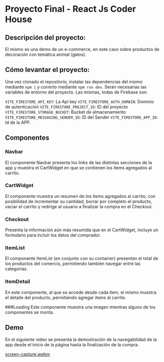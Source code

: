 # Proyecto Final - React Js Coder House

## Descripción del proyecto: 
El mismo es una demo de un e-commerce, en este caso sobre productos de decoración con temática animal (gatos).

## Cómo levantar el proyecto: 

Una vez clonado el repositorio, instalar las dependencias del mismo mediante ``npm i`` y correrlo mediante ``npm run dev``.
Serán necesarias las variables de entorno del proyecto. Las mismas, todas de Firebase son:

``VITE_FIRESTORE_API_KEY``: La Api key
``VITE_FIRESTORE_AUTH_DOMAIN``: Dominio de autenticación
``VITE_FIRESTORE_PROJECT_ID``: ID del proyecto
``VITE_FIRESTORE_STORAGE_BUCKET``: Bucket de almacenamiento
``VITE_FIRESTORE_MESSAGING_SENDER_ID``: ID del Sender
``VITE_FIRESTORE_APP_ID``: Id de la APP. 

## Componentes

### Navbar
El componente Navbar presenta los links de las distintas secciones de la app y muestra el CartWidget en que se contienen los items agregados al carrito.

### CartWidget
El componente muestra un resumen de los items agregados al carrito, con posibilidad de incrementar su cantidad, borrar por completo el producto, vaciar el carrito y redirige al usuario a finalizar la compra en el Checkout.

### Checkout
Presenta la información aún más resumida que en el CartWidget, incluye un formulario para incluir los datos del comprador.

### ItemList
El componente ItemList (en conjunto con su container) presentan el total de los productos del comercio, permitiendo también navegar entre las categorías.

### ItemDetail 
En este componente, al que se accede desde cada item, el mismo muestra el detalle del producto, permitiendo agregar items al carrito.

###Loading
Este componente muestra una imagen mientras alguno de los componentes se monta.

## Demo
En el siguiente video se presenta la demostración de la navegabilidad de la app desde el inicio de la página hasta la finalización de la compra.

[screen-capture.webm](https://github.com/CamilaRuizAmare/proyectofinal_react_ruiz-amare/assets/74116558/a727b4d9-8fc2-462f-ab19-37a26b69214a)
